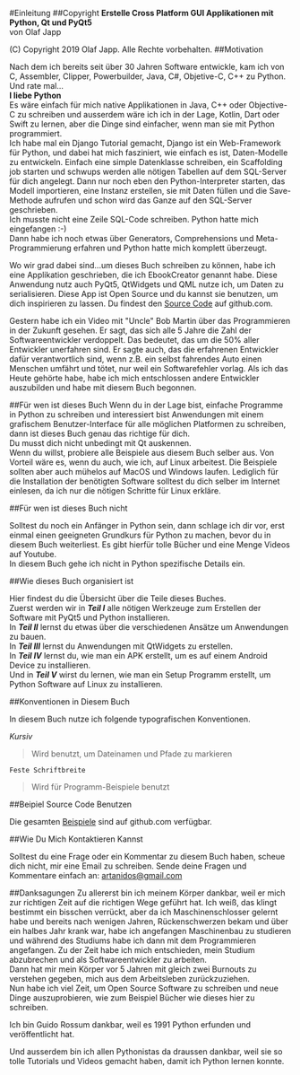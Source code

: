 #Einleitung
##Copyright
**Erstelle Cross Platform GUI Applikationen mit Python, Qt und PyQt5**  
von Olaf Japp  

(C) Copyright 2019 Olaf Japp. Alle Rechte vorbehalten.
##Motivation

Nach dem ich bereits seit über 30 Jahren Software entwickle, kam ich von C, Assembler, Clipper, Powerbuilder, Java, C#, Objetive-C, C++ zu Python. Und rate mal...   
**I liebe Python**   
Es wäre einfach für mich native Applikationen in Java, C++ oder Objective-C zu schreiben und ausserdem wäre ich ich in der Lage, Kotlin, Dart oder Swift zu lernen, aber die Dinge sind einfacher, wenn man sie mit Python programmiert.  
Ich habe mal ein Django Tutorial gemacht, Django ist ein Web-Framework für Python, und dabei hat mich fasziniert, wie einfach es ist, Daten-Modelle zu entwickeln. Einfach eine simple Datenklasse schreiben, ein Scaffolding job starten und schwups werden alle nötigen Tabellen auf dem SQL-Server für dich angelegt. Dann nur noch eben den Python-Interpreter starten, das Modell importieren, eine Instanz erstellen, sie mit Daten füllen und die Save-Methode aufrufen und schon wird das Ganze auf den SQL-Server geschrieben.  
Ich musste nicht eine Zeile SQL-Code schreiben. Python hatte mich eingefangen :-)  
Dann habe ich noch etwas über Generators, Comprehensions und Meta-Programmierung erfahren und Python hatte mich komplett überzeugt.  

Wo wir grad dabei sind...um dieses Buch schreiben zu können, habe ich eine Applikation geschrieben, die ich EbookCreator genannt habe. Diese Anwendung nutz auch PyQt5, QtWidgets und QML nutze ich, um Daten zu serialisieren. Diese App ist Open Source und du kannst sie benutzen, um dich inspirieren zu lassen. Du findest den <a href="https://github.com/Artanidos/EbookCreator/">Source Code</a> auf github.com.

Gestern habe ich ein Video mit "Uncle" Bob Martin über das Programmieren in der Zukunft gesehen. Er sagt, das sich alle 5 Jahre die Zahl der Softwareentwickler verdoppelt. Das bedeutet, das um die 50% aller Entwickler unerfahren sind.
Er sagte auch, das die erfahrenen Entwickler dafür verantwortlich sind, wenn z.B. ein selbst fahrendes Auto einen Menschen umfährt und tötet, nur weil ein Softwarefehler vorlag. Als ich das Heute gehörte habe, habe ich mich entschlossen andere Entwickler auszubilden und habe mit diesem Buch begonnen. 

##Für wen ist dieses Buch
Wenn du in der Lage bist, einfache Programme in Python zu schreiben und interessiert bist Anwendungen mit einem grafischem Benutzer-Interface für alle möglichen Platformen zu schreiben, dann ist dieses Buch genau das richtige für dich.  
Du musst dich nicht unbedingt mit Qt auskennen.  
Wenn du willst, probiere alle Beispiele aus diesem Buch selber aus. Von Vorteil wäre es, wenn du auch, wie ich, auf Linux arbeitest. Die Beispiele sollten aber auch mühelos auf MacOS und Windows laufen. Lediglich für die Installation der benötigten Software solltest du dich selber im Internet einlesen, da ich nur die nötigen Schritte für Linux erkläre.  

##Für wen ist dieses Buch nicht

Solltest du noch ein Anfänger in Python sein, dann schlage ich dir vor, erst einmal einen geeigneten Grundkurs für Python zu machen, bevor du in diesem Buch weiterliest. Es gibt hierfür tolle Bücher und eine Menge Videos auf Youtube.  
In diesem Buch gehe ich nicht in Python spezifische Details ein.

##Wie dieses Buch organisiert ist

Hier findest du die Übersicht über die Teile dieses Buches.  
Zuerst werden wir in ***Teil I*** alle nötigen Werkzeuge zum Erstellen der Software mit PyQt5 und Python installieren.  
In ***Teil II*** lernst du etwas über die verschiedenen Ansätze um Anwendungen zu bauen.  
In ***Teil III*** lernst du Anwendungen mit QtWidgets zu erstellen.  
In ***Teil IV*** lernst du, wie man ein APK erstellt, um es auf einem Android Device zu installieren.  
Und in ***Teil V*** wirst du lernen, wie man ein Setup Programm erstellt, um Python Software auf Linux zu installieren. 


##Konventionen in Diesem Buch

In diesem Buch nutze ich folgende typografischen Konventionen. 

*Kursiv*
<blockquote>
<p>Wird benutzt, um Dateinamen und Pfade zu markieren</p>  
</blockquote>

```
Feste Schriftbreite
```

<blockquote>
<p>Wird für Programm-Beispiele benutzt</p>  
</blockquote>

##Beipiel Source Code Benutzen

Die gesamten [Beispiele](https://github.com/Artanidos/DevAndroidPythonBook/) sind auf github.com verfügbar.

##Wie Du Mich Kontaktieren Kannst

Solltest du eine Frage oder ein Kommentar zu diesem Buch haben, scheue dich nicht, mir eine Email zu schreiben. Sende deine Fragen und Kommentare einfach an: artanidos@gmail.com

##Danksagungen
Zu allererst bin ich meinem Körper dankbar, weil er mich zur richtigen Zeit auf die richtigen Wege geführt hat. Ich weiß, das klingt bestimmt ein bisschen verrückt, aber da ich Maschinenschlosser gelernt habe und bereits nach wenigen Jahren, Rückenschwerzen bekam und über ein halbes Jahr krank war, habe ich angefangen Maschinenbau zu studieren und während des Studiums habe ich dann mit dem Programmieren angefangen. Zu der Zeit habe ich mich entschieden, mein Studium abzubrechen und als Softwareentwickler zu arbeiten.  
Dann hat mir mein Körper vor 5 Jahren mit gleich zwei Burnouts zu verstehen gegeben, mich aus dem Arbeitsleben zurückzuziehen.  
Nun habe ich viel Zeit, um Open Source Software zu schreiben und neue Dinge auszuprobieren, wie zum Beispiel Bücher wie dieses hier zu schreiben.
 
Ich bin Guido Rossum dankbar, weil es 1991 Python erfunden und veröffentlicht hat.

Und ausserdem bin ich allen Pythonistas da draussen dankbar, weil sie so tolle Tutorials und Videos gemacht haben, damit ich Python lernen konnte.